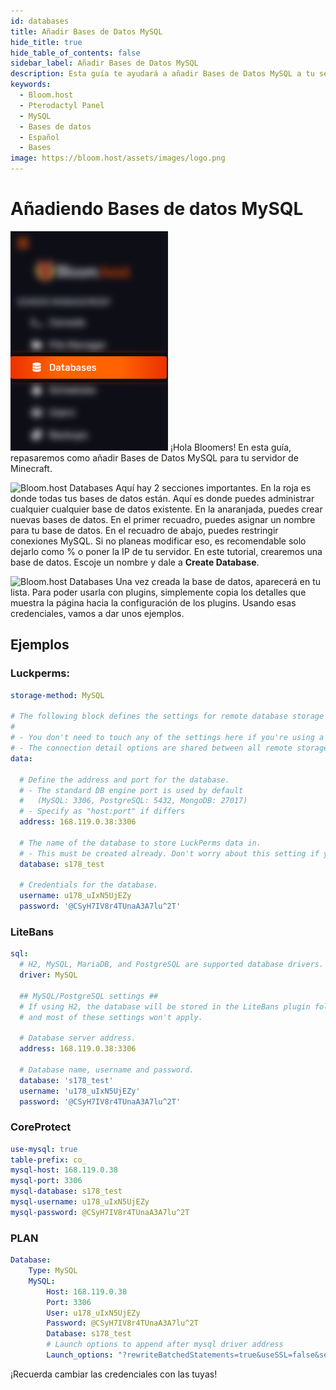 ```yaml
---
id: databases
title: Añadir Bases de Datos MySQL
hide_title: true
hide_table_of_contents: false
sidebar_label: Añadir Bases de Datos MySQL
description: Esta guía te ayudará a añadir Bases de Datos MySQL a tu servidor
keywords:
  - Bloom.host
  - Pterodactyl Panel
  - MySQL
  - Bases de datos
  - Español
  - Bases
image: https://bloom.host/assets/images/logo.png
---
```

# Añadiendo Bases de datos MySQL
![Bloom.host Databases](../../../../../static/img/databases/databases1.png)
¡Hola Bloomers! En esta guía, repasaremos como añadir Bases de Datos MySQL para tu servidor de Minecraft.

![Bloom.host Databases](../../img/databases/databases2.png)
Aquí hay 2 secciones importantes. En la roja es donde todas tus bases de datos están. Aquí es donde puedes administrar cualquier cualquier base de datos existente. En la anaranjada, puedes crear nuevas bases de datos.
En el primer recuadro, puedes asignar un nombre para tu base de datos. En el recuadro de abajo, puedes restringir conexiones MySQL. Si no planeas modificar eso, es recomendable solo dejarlo como % o poner la IP de tu servidor. En este tutorial, crearemos una base de datos. Escoje un nombre y dale a **Create Database**.

![Bloom.host Databases](../../img/databases/databases3.png)
Una vez creada la base de datos, aparecerá en tu lista. Para poder usarla con plugins, simplemente copia los detalles que muestra la página hacia la configuración de los plugins. Usando esas credenciales, vamos a dar unos ejemplos.

## Ejemplos
### Luckperms:
```YAML
storage-method: MySQL

# The following block defines the settings for remote database storage methods.
#
# - You don't need to touch any of the settings here if you're using a local storage method!
# - The connection detail options are shared between all remote storage types.
data:

  # Define the address and port for the database.
  # - The standard DB engine port is used by default
  #   (MySQL: 3306, PostgreSQL: 5432, MongoDB: 27017)
  # - Specify as "host:port" if differs
  address: 168.119.0.38:3306

  # The name of the database to store LuckPerms data in.
  # - This must be created already. Don't worry about this setting if you're using MongoDB.
  database: s178_test

  # Credentials for the database.
  username: u178_uIxN5UjEZy
  password: '@CSyH7IV8r4TUnaA3A7lu^2T'
```
### LiteBans
```YAML
sql:
  # H2, MySQL, MariaDB, and PostgreSQL are supported database drivers.
  driver: MySQL

  ## MySQL/PostgreSQL settings ##
  # If using H2, the database will be stored in the LiteBans plugin folder,
  # and most of these settings won't apply.

  # Database server address.
  address: 168.119.0.38:3306

  # Database name, username and password.
  database: 's178_test'
  username: 'u178_uIxN5UjEZy'
  password: '@CSyH7IV8r4TUnaA3A7lu^2T'
```
### CoreProtect
```YAML
use-mysql: true
table-prefix: co_
mysql-host: 168.119.0.38
mysql-port: 3306
mysql-database: s178_test
mysql-username: u178_uIxN5UjEZy
mysql-password: @CSyH7IV8r4TUnaA3A7lu^2T
```
### PLAN
```YAML
Database:
    Type: MySQL
    MySQL:
        Host: 168.119.0.38
        Port: 3306
        User: u178_uIxN5UjEZy
        Password: @CSyH7IV8r4TUnaA3A7lu^2T
        Database: s178_test
        # Launch options to append after mysql driver address
        Launch_options: "?rewriteBatchedStatements=true&useSSL=false&serverTimezone=UTC"
```

¡Recuerda cambiar las credenciales con las tuyas!
